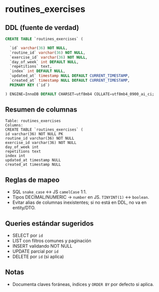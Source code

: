 # routines_exercises

## DDL (fuente de verdad)
```sql
CREATE TABLE `routines_exercises` (

  `id` varchar(36) NOT NULL,
  `routine_id` varchar(36) NOT NULL,
  `exercise_id` varchar(36) NOT NULL,
  `day_of_week` int DEFAULT NULL,
  `repetitions` text,
  `index` int DEFAULT NULL,
  `updated_at` timestamp NULL DEFAULT CURRENT_TIMESTAMP,
  `created_at` timestamp NULL DEFAULT CURRENT_TIMESTAMP,
  PRIMARY KEY (`id`)

) ENGINE=InnoDB DEFAULT CHARSET=utf8mb4 COLLATE=utf8mb4_0900_ai_ci;
```

## Resumen de columnas
```
Table: routines_exercises
Columns:
CREATE TABLE `routines_exercises` (
id varchar(36) NOT NULL PK
routine_id varchar(36) NOT NULL
exercise_id varchar(36) NOT NULL
day_of_week int
repetitions text
index int
updated_at timestamp NULL
created_at timestamp NULL
```

## Reglas de mapeo
- SQL `snake_case` ↔ JS `camelCase` 1:1.
- Tipos DECIMAL/NUMERIC → `number` en JS. `TINYINT(1)` ↔ `boolean`.
- Evitar alias de columnas inexistentes; si no está en DDL, no va en entity/DTO.

## Queries estándar sugeridos
- SELECT por `id`
- LIST con filtros comunes y paginación
- INSERT validando NOT NULL
- UPDATE parcial por `id`
- DELETE por `id` (si aplica)

## Notas
- Documenta claves foráneas, índices y `ORDER BY` por defecto si aplica.
